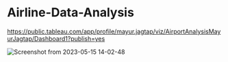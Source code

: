 # Airline-Data-Analysis
https://public.tableau.com/app/profile/mayur.jagtap/viz/AirportAnalysisMayurJagtap/Dashboard1?publish=yes



![Screenshot from 2023-05-15 14-02-48](https://github.com/Mayur96k/Airline-Data-Analysis/assets/114133429/6decf8df-f115-433e-afbc-0cd456138866)
